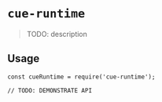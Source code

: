 # `cue-runtime`

> TODO: description

## Usage

```
const cueRuntime = require('cue-runtime');

// TODO: DEMONSTRATE API
```
